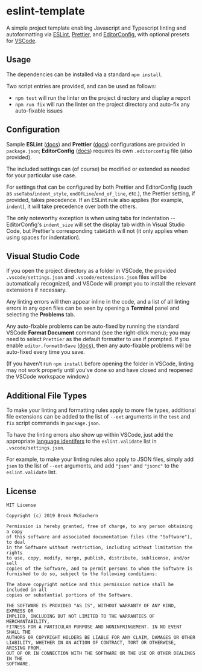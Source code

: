 # eslint-template
A simple project template enabling Javascript and Typescript linting and autoformatting via [ESLint](https://eslint.org), [Prettier](https://prettier.io), and [EditorConfig](https://editorconfig.org), with optional presets for [VSCode](https://code.visualstudio.com).

## Usage
The dependencies can be installed via a standard `npm install`.

Two script entries are provided, and can be used as follows:
- `npm test` will run the linter on the project directory and display a report
- `npm run fix` will run the linter on the project directory and auto-fix any auto-fixable issues

## Configuration
Sample **ESLint** ([docs](https://eslint.org/docs/rules/)) and **Prettier** ([docs](https://prettier.io/docs/en/options.html)) configurations are provided in `package.json`; **EditorConfig** ([docs](https://github.com/editorconfig/editorconfig/wiki/EditorConfig-Properties)) requires its own `.editorconfig` file (also provided).

The included settings can (of course) be modified or extended as needed for your particular use case.

For settings that can be configured by both Prettier and EditorConfig (such as `useTabs`/`indent_style`, `endOfLine`/`end_of_line`, etc.), the Prettier setting, if provided, takes precedence. If an ESLint rule also applies (for example, `indent`), it will take precedence over both the others.

The only noteworthy exception is when using tabs for indentation -- EditorConfig's `indent_size` will set the display tab width in Visual Studio Code, but Prettier's corresponding `tabWidth` will not (it only applies when using spaces for indentation).

## Visual Studio Code
If you open the project directory as a folder in VSCode, the provided `.vscode/settings.json` and `.vscode/extensions.json` files will be automatically recognized, and VSCode will prompt you to install the relevant extensions if necessary.

Any linting errors will then appear inline in the code, and a list of all linting errors in any open files can be seen by opening a **Terminal** panel and selecting the **Problems** tab.

Any auto-fixable problems can be auto-fixed by running the standard VSCode **Format Document** command (see the right-click menu); you may need to select `Prettier` as the default formatter to use if prompted. If you enable `editor.formatOnSave` ([docs](https://code.visualstudio.com/docs/getstarted/settings)), then any auto-fixable problems will be auto-fixed every time you save.

(If you haven't run `npm install` before opening the folder in VSCode, linting may not work properly until you've done so and have closed and reopened the VSCode workspace window.)

## Additional File Types
To make your linting and formatting rules apply to more file types, additional file extensions can be added to the list of `--ext` arguments in the `test` and `fix` script commands in `package.json`.

To have the linting errors also show up within VSCode, just add the appropriate [language identifers](https://code.visualstudio.com/docs/languages/identifiers#_known-language-identifiers) to the `eslint.validate` list in `.vscode/settings.json`.

For example, to make your linting rules also apply to JSON files, simply add `json` to the list of `--ext` arguments, and add `"json"` and `"jsonc"` to the `eslint.validate` list.

## License
```
MIT License

Copyright (c) 2019 Brook McEachern

Permission is hereby granted, free of charge, to any person obtaining a copy
of this software and associated documentation files (the "Software"), to deal
in the Software without restriction, including without limitation the rights
to use, copy, modify, merge, publish, distribute, sublicense, and/or sell
copies of the Software, and to permit persons to whom the Software is
furnished to do so, subject to the following conditions:

The above copyright notice and this permission notice shall be included in all
copies or substantial portions of the Software.

THE SOFTWARE IS PROVIDED "AS IS", WITHOUT WARRANTY OF ANY KIND, EXPRESS OR
IMPLIED, INCLUDING BUT NOT LIMITED TO THE WARRANTIES OF MERCHANTABILITY,
FITNESS FOR A PARTICULAR PURPOSE AND NONINFRINGEMENT. IN NO EVENT SHALL THE
AUTHORS OR COPYRIGHT HOLDERS BE LIABLE FOR ANY CLAIM, DAMAGES OR OTHER
LIABILITY, WHETHER IN AN ACTION OF CONTRACT, TORT OR OTHERWISE, ARISING FROM,
OUT OF OR IN CONNECTION WITH THE SOFTWARE OR THE USE OR OTHER DEALINGS IN THE
SOFTWARE.
```
